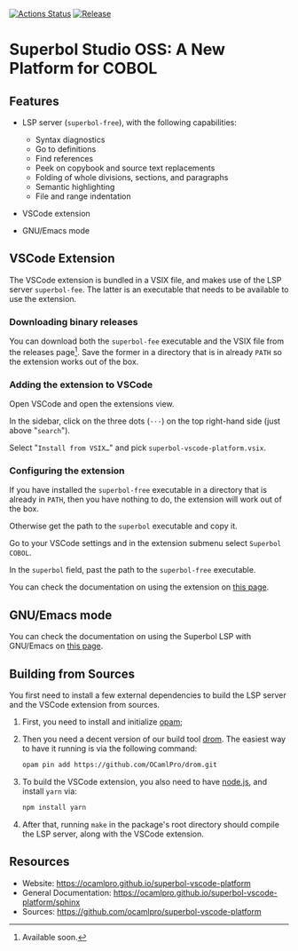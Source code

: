 [![Actions Status](https://github.com/ocamlpro/superbol-studio-oss/workflows/Main%20Workflow/badge.svg)](https://github.com/ocamlpro/superbol-studio-oss/actions)
[![Release](https://img.shields.io/github/release/ocamlpro/superbol-studio-oss.svg)](https://github.com/ocamlpro/superbol-studio-oss/releases)

# Superbol Studio OSS: A New Platform for COBOL

## Features

* LSP server (`superbol-free`), with the following capabilities:
    * Syntax diagnostics
    * Go to definitions
    * Find references
    * Peek on copybook and source text replacements
    * Folding of whole divisions, sections, and paragraphs
    * Semantic highlighting
    * File and range indentation

* VSCode extension

* GNU/Emacs mode

## VSCode Extension

The VSCode extension is bundled in a VSIX file, and makes use of the
LSP server `superbol-fee`.  The latter is an executable that needs to
be available to use the extension.

### Downloading binary releases

You can download both the `superbol-fee` executable and the VSIX file
from the releases page[^releases].  Save the former in a directory
that is in already `PATH` so the extension works out of the box.

[^releases]: Available soon.

### Adding the extension to VSCode

Open VSCode and open the extensions view.

In the sidebar, click on the three dots (`⋅⋅⋅`) on the top right-hand
side (just above "`search`").

Select "`Install from VSIX…`" and pick
`superbol-vscode-platform.vsix`.

### Configuring the extension

If you have installed the `superbol-free` executable in a directory
that is already in `PATH`, then you have nothing to do, the extension
will work out of the box.

Otherwise get the path to the `superbol` executable and copy it.

Go to your VSCode settings and in the extension submenu select
`Superbol COBOL`.

In the `superbol` field, past the path to the `superbol-free`
executable.

You can check the documentation on using the extension on [this
page](https://ocamlpro.github.io/superbol-studio-oss/sphinx).

## GNU/Emacs mode

You can check the documentation on using the Superbol LSP with
GNU/Emacs on [this
page](https://ocamlpro.github.io/superbol-studio-oss/sphinx/emacs).

## Building from Sources

You first need to install a few external dependencies to build the LSP server and the VSCode extension from sources.

1. First, you need to install and initialize [opam](https://opam.ocaml.org/);

1. Then you need a decent version of our build tool [drom](https://ocamlpro.github.io/drom/).  The easiest way to have it running is via the following command:

   ```bash
   opam pin add https://github.com/OCamlPro/drom.git
   ```

1. To build the VSCode extension, you also need to have [node.js](https://nodejs.org/), and install `yarn` via:

   ```bash
   npm install yarn
   ```

1. After that, running `make` in the package's root directory should compile the LSP server, along with the VSCode extension.

## Resources

* Website: https://ocamlpro.github.io/superbol-vscode-platform
* General Documentation: https://ocamlpro.github.io/superbol-vscode-platform/sphinx
* Sources: https://github.com/ocamlpro/superbol-vscode-platform


